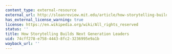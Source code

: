 ```yaml
---
content_type: external-resource
external_url: http://sloanreview.mit.edu/article/how-storytelling-builds-nextgeneration-leaders/
has_external_license_warning: true
license: https://en.wikipedia.org/wiki/All_rights_reserved
status: ''
title: How Storytelling Builds Next Generation Leaders
uid: 74cff278-e758-4443-8fc2-3236995e9a1b
wayback_url: ''
---
```

